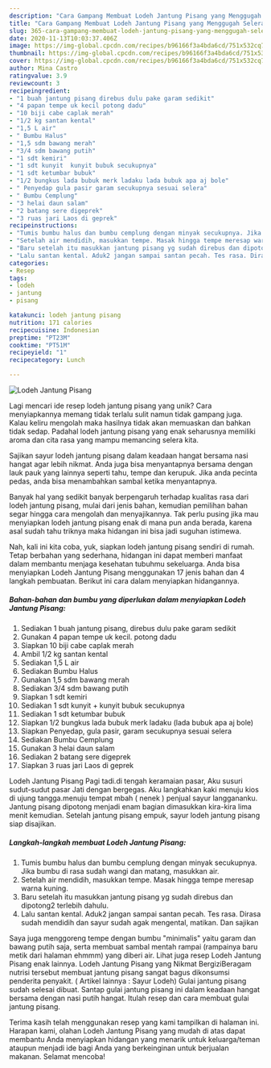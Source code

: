 ```yaml
---
description: "Cara Gampang Membuat Lodeh Jantung Pisang yang Menggugah Selera"
title: "Cara Gampang Membuat Lodeh Jantung Pisang yang Menggugah Selera"
slug: 365-cara-gampang-membuat-lodeh-jantung-pisang-yang-menggugah-selera
date: 2020-11-13T10:03:37.406Z
image: https://img-global.cpcdn.com/recipes/b96166f3a4bda6cd/751x532cq70/lodeh-jantung-pisang-foto-resep-utama.jpg
thumbnail: https://img-global.cpcdn.com/recipes/b96166f3a4bda6cd/751x532cq70/lodeh-jantung-pisang-foto-resep-utama.jpg
cover: https://img-global.cpcdn.com/recipes/b96166f3a4bda6cd/751x532cq70/lodeh-jantung-pisang-foto-resep-utama.jpg
author: Mina Castro
ratingvalue: 3.9
reviewcount: 3
recipeingredient:
- "1 buah jantung pisang direbus dulu pake garam sedikit"
- "4 papan tempe uk kecil potong dadu"
- "10 biji cabe caplak merah"
- "1/2 kg santan kental"
- "1,5 L air"
- " Bumbu Halus"
- "1,5 sdm bawang merah"
- "3/4 sdm bawang putih"
- "1 sdt kemiri"
- "1 sdt kunyit  kunyit bubuk secukupnya"
- "1 sdt ketumbar bubuk"
- "1/2 bungkus lada bubuk merk ladaku lada bubuk apa aj bole"
- " Penyedap gula pasir garam secukupnya sesuai selera"
- " Bumbu Cemplung"
- "3 helai daun salam"
- "2 batang sere digeprek"
- "3 ruas jari Laos di geprek"
recipeinstructions:
- "Tumis bumbu halus dan bumbu cemplung dengan minyak secukupnya. Jika bumbu di rasa sudah wangi dan matang, masukkan air."
- "Setelah air mendidih, masukkan tempe. Masak hingga tempe meresap warna kuning."
- "Baru setelah itu masukkan jantung pisang yg sudah direbus dan dipotong2 terlebih dahulu."
- "Lalu santan kental. Aduk2 jangan sampai santan pecah. Tes rasa. Dirasa sudah mendidih dan sayur sudah agak mengental, matikan. Dan sajikan"
categories:
- Resep
tags:
- lodeh
- jantung
- pisang

katakunci: lodeh jantung pisang 
nutrition: 171 calories
recipecuisine: Indonesian
preptime: "PT23M"
cooktime: "PT51M"
recipeyield: "1"
recipecategory: Lunch

---
```



![Lodeh Jantung Pisang](https://img-global.cpcdn.com/recipes/b96166f3a4bda6cd/751x532cq70/lodeh-jantung-pisang-foto-resep-utama.jpg)

Lagi mencari ide resep lodeh jantung pisang yang unik? Cara menyiapkannya memang tidak terlalu sulit namun tidak gampang juga. Kalau keliru mengolah maka hasilnya tidak akan memuaskan dan bahkan tidak sedap. Padahal lodeh jantung pisang yang enak seharusnya memiliki aroma dan cita rasa yang mampu memancing selera kita.

Sajikan sayur lodeh jantung pisang dalam keadaan hangat bersama nasi hangat agar lebih nikmat. Anda juga bisa menyantapnya bersama dengan lauk pauk yang lainnya seperti tahu, tempe dan kerupuk. Jika anda pecinta pedas, anda bisa menambahkan sambal ketika menyantapnya.

Banyak hal yang sedikit banyak berpengaruh terhadap kualitas rasa dari lodeh jantung pisang, mulai dari jenis bahan, kemudian pemilihan bahan segar hingga cara mengolah dan menyajikannya. Tak perlu pusing jika mau menyiapkan lodeh jantung pisang enak di mana pun anda berada, karena asal sudah tahu triknya maka hidangan ini bisa jadi suguhan istimewa.


Nah, kali ini kita coba, yuk, siapkan lodeh jantung pisang sendiri di rumah. Tetap berbahan yang sederhana, hidangan ini dapat memberi manfaat dalam membantu menjaga kesehatan tubuhmu sekeluarga. Anda bisa menyiapkan Lodeh Jantung Pisang menggunakan 17 jenis bahan dan 4 langkah pembuatan. Berikut ini cara dalam menyiapkan hidangannya.

<!--inarticleads1-->

##### Bahan-bahan dan bumbu yang diperlukan dalam menyiapkan Lodeh Jantung Pisang:

1. Sediakan 1 buah jantung pisang, direbus dulu pake garam sedikit
1. Gunakan 4 papan tempe uk kecil. potong dadu
1. Siapkan 10 biji cabe caplak merah
1. Ambil 1/2 kg santan kental
1. Sediakan 1,5 L air
1. Sediakan  Bumbu Halus
1. Gunakan 1,5 sdm bawang merah
1. Sediakan 3/4 sdm bawang putih
1. Siapkan 1 sdt kemiri
1. Sediakan 1 sdt kunyit + kunyit bubuk secukupnya
1. Sediakan 1 sdt ketumbar bubuk
1. Siapkan 1/2 bungkus lada bubuk merk ladaku (lada bubuk apa aj bole)
1. Siapkan  Penyedap, gula pasir, garam secukupnya sesuai selera
1. Sediakan  Bumbu Cemplung
1. Gunakan 3 helai daun salam
1. Sediakan 2 batang sere digeprek
1. Siapkan 3 ruas jari Laos di geprek


Lodeh Jantung Pisang Pagi tadi.di tengah keramaian pasar, Aku susuri sudut-sudut pasar Jati dengan bergegas. Aku langkahkan kaki menuju kios di ujung tangga.menuju tempat mbah ( nenek ) penjual sayur langgananku. Jantung pisang dipotong menjadi enam bagian dimasukkan kira-kira lima menit kemudian. Setelah jantung pisang empuk, sayur lodeh jantung pisang siap disajikan. 

<!--inarticleads2-->

##### Langkah-langkah membuat Lodeh Jantung Pisang:

1. Tumis bumbu halus dan bumbu cemplung dengan minyak secukupnya. Jika bumbu di rasa sudah wangi dan matang, masukkan air.
1. Setelah air mendidih, masukkan tempe. Masak hingga tempe meresap warna kuning.
1. Baru setelah itu masukkan jantung pisang yg sudah direbus dan dipotong2 terlebih dahulu.
1. Lalu santan kental. Aduk2 jangan sampai santan pecah. Tes rasa. Dirasa sudah mendidih dan sayur sudah agak mengental, matikan. Dan sajikan


Saya juga menggoreng tempe dengan bumbu &#34;minimalis&#34; yaitu garam dan bawang putih saja, serta membuat sambal mentah rampai (rampainya baru metik dari halaman ehmmm) yang diberi air. Lihat juga resep Lodeh Jantung Pisang enak lainnya. Lodeh Jantung Pisang yang Nikmat BergiziBeragam nutrisi tersebut membuat jantung pisang sangat bagus dikonsumsi penderita penyakit. ( Artikel lainnya : Sayur Lodeh) Gulai jantung pisang sudah selesai dibuat. Santap gulai jantung pisang ini dalam keadaan hangat bersama dengan nasi putih hangat. Itulah resep dan cara membuat gulai jantung pisang. 

Terima kasih telah menggunakan resep yang kami tampilkan di halaman ini. Harapan kami, olahan Lodeh Jantung Pisang yang mudah di atas dapat membantu Anda menyiapkan hidangan yang menarik untuk keluarga/teman ataupun menjadi ide bagi Anda yang berkeinginan untuk berjualan makanan. Selamat mencoba!
